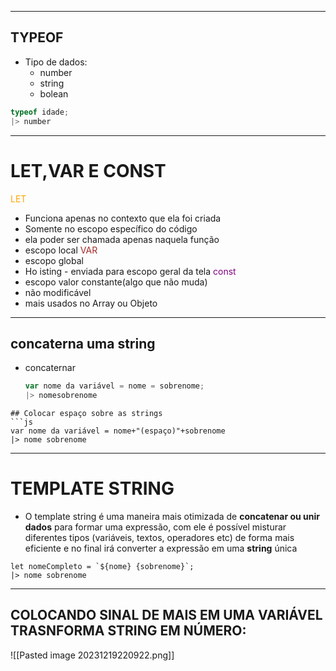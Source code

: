 
---
## TYPEOF
- Tipo de dados:
	- number
	- string
	- bolean
```js
typeof idade;
|> number
```
---
# LET,VAR E CONST
<span style="color:orange">LET</span>
- Funciona apenas no contexto que ela foi criada
- Somente no escopo específico do código
- ela poder ser chamada apenas naquela função
- escopo local
<span style="color:brown">VAR</span>
- escopo global
- Ho isting - enviada para escopo geral da tela
<span style="color:purple">const</span>
- escopo valor constante(algo que não muda)
- não modificável
- mais usados no Array ou Objeto
- ----
## concaterna uma string
- concaternar
	```js
	var nome da variável = nome = sobrenome;
	|> nomesobrenome
```
## Colocar espaço sobre as strings
```js
var nome da variável = nome+"(espaço)"+sobrenome
|> nome sobrenome
```
---
# TEMPLATE STRING
- O template string é uma maneira mais otimizada de **concatenar ou unir dados** para formar uma expressão, com ele é possível misturar diferentes tipos (variáveis, textos, operadores etc) de forma mais eficiente e no final irá converter a expressão em uma **string** única
```JS
let nomeCompleto = `${nome} {sobrenome}`;
|> nome sobrenome
```
---
## COLOCANDO SINAL DE MAIS EM UMA VARIÁVEL TRASNFORMA STRING EM NÚMERO:
![[Pasted image 20231219220922.png]]
